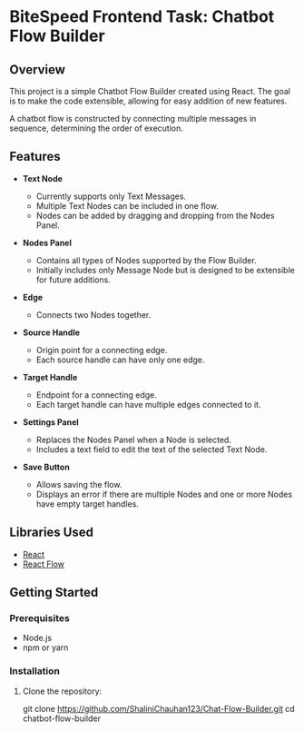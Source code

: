 # BiteSpeed Frontend Task: Chatbot Flow Builder

## Overview

This project is a simple Chatbot Flow Builder created using React. The goal is to make the code extensible, allowing for easy addition of new features.

A chatbot flow is constructed by connecting multiple messages in sequence, determining the order of execution.

## Features

- **Text Node**
  - Currently supports only Text Messages.
  - Multiple Text Nodes can be included in one flow.
  - Nodes can be added by dragging and dropping from the Nodes Panel.

- **Nodes Panel**
  - Contains all types of Nodes supported by the Flow Builder.
  - Initially includes only Message Node but is designed to be extensible for future additions.

- **Edge**
  - Connects two Nodes together.

- **Source Handle**
  - Origin point for a connecting edge.
  - Each source handle can have only one edge.

- **Target Handle**
  - Endpoint for a connecting edge.
  - Each target handle can have multiple edges connected to it.

- **Settings Panel**
  - Replaces the Nodes Panel when a Node is selected.
  - Includes a text field to edit the text of the selected Text Node.

- **Save Button**
  - Allows saving the flow.
  - Displays an error if there are multiple Nodes and one or more Nodes have empty target handles.

## Libraries Used

- [React](https://reactjs.org/)
- [React Flow](https://reactflow.dev/)

## Getting Started

### Prerequisites

- Node.js
- npm or yarn

### Installation

1. Clone the repository:

   git clone https://github.com/ShaliniChauhan123/Chat-Flow-Builder.git
   cd chatbot-flow-builder
